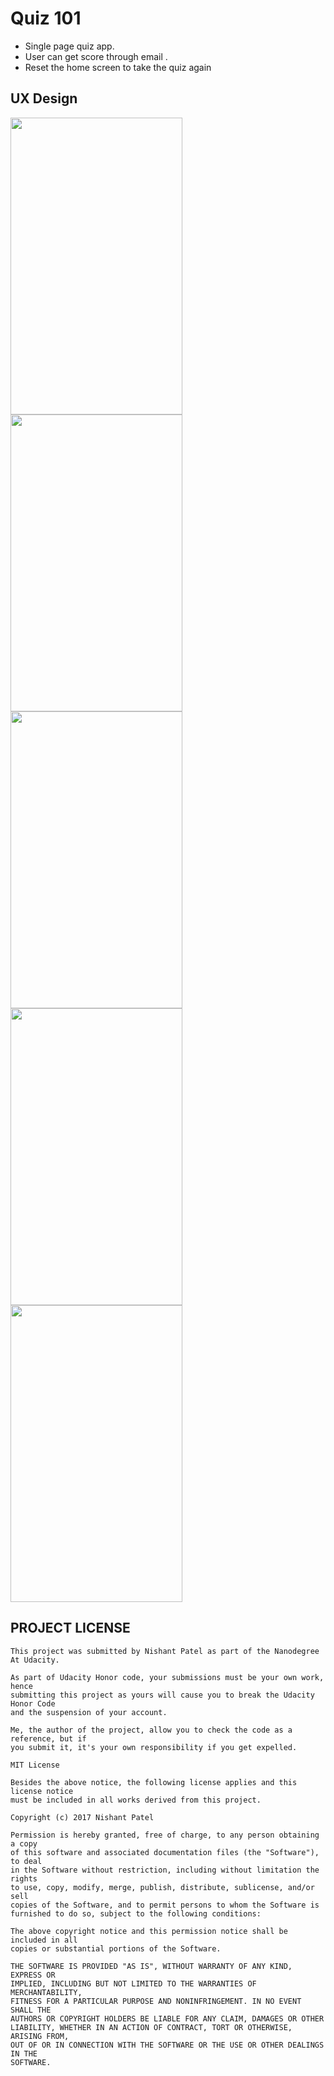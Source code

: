 # Quiz 101

- Single page quiz app.
- User can get score through email .
- Reset the home screen to take the quiz again

## UX Design
<img src="https://user-images.githubusercontent.com/32653955/31979703-0d4de822-b916-11e7-86e3-31a6480afef7.png" width="275" height="475"> <img src="https://user-images.githubusercontent.com/32653955/31979713-1ee01902-b916-11e7-9ab2-28e2e74e7cc7.png" width="275" height="475">
<img src="https://user-images.githubusercontent.com/32653955/31979739-46e6144c-b916-11e7-8742-3134cf374349.png" width="275" height="475"> <img src="https://user-images.githubusercontent.com/32653955/31979758-577b70a4-b916-11e7-92a0-59fea7437542.png" width="275" height="475">
<img src="https://user-images.githubusercontent.com/32653955/31979769-6a81eb1a-b916-11e7-9c27-8c04ec03a2c9.png" width="275" height="475"> 

## PROJECT LICENSE
```
This project was submitted by Nishant Patel as part of the Nanodegree At Udacity.

As part of Udacity Honor code, your submissions must be your own work, hence
submitting this project as yours will cause you to break the Udacity Honor Code
and the suspension of your account.

Me, the author of the project, allow you to check the code as a reference, but if
you submit it, it's your own responsibility if you get expelled.

MIT License

Besides the above notice, the following license applies and this license notice
must be included in all works derived from this project.

Copyright (c) 2017 Nishant Patel

Permission is hereby granted, free of charge, to any person obtaining a copy
of this software and associated documentation files (the "Software"), to deal
in the Software without restriction, including without limitation the rights
to use, copy, modify, merge, publish, distribute, sublicense, and/or sell
copies of the Software, and to permit persons to whom the Software is
furnished to do so, subject to the following conditions:

The above copyright notice and this permission notice shall be included in all
copies or substantial portions of the Software.

THE SOFTWARE IS PROVIDED "AS IS", WITHOUT WARRANTY OF ANY KIND, EXPRESS OR
IMPLIED, INCLUDING BUT NOT LIMITED TO THE WARRANTIES OF MERCHANTABILITY,
FITNESS FOR A PARTICULAR PURPOSE AND NONINFRINGEMENT. IN NO EVENT SHALL THE
AUTHORS OR COPYRIGHT HOLDERS BE LIABLE FOR ANY CLAIM, DAMAGES OR OTHER
LIABILITY, WHETHER IN AN ACTION OF CONTRACT, TORT OR OTHERWISE, ARISING FROM,
OUT OF OR IN CONNECTION WITH THE SOFTWARE OR THE USE OR OTHER DEALINGS IN THE
SOFTWARE.
```
